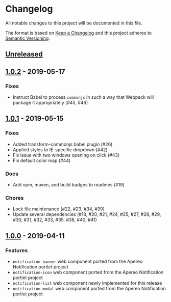 # Changelog

All notable changes to this project will be documented in this file.

The format is based on [Keep a Changelog](http://keepachangelog.com/en/1.0.0/)
and this project adheres to [Semantic Versioning](http://semver.org/spec/v2.0.0.html).

## [Unreleased][]

## [1.0.2][] - 2019-05-17

### Fixes

-   Instruct Babel to process `commonjs` in such a way that Webpack will package it appropriately (#45, #46)

## [1.0.1][] - 2019-05-15

### Fixes

-   Added transform-commonjs babel plugin (#26)
-   Applied styles to IE-specific dropdown (#42)
-   Fix issue with two windows opening on click (#43)
-   Fix default color map (#44)

### Docs

-   Add npm, maven, and build badges to readmes (#19)

### Chores

-   Lock file maintenance (#22, #23, #34, #39)
-   Update several dependencies (#18, #20, #21, #24, #25, #27, #28, #29, #30, #31, #32, #33, #35, #38, #40, #41)

## [1.0.0][] - 2019-04-11

### Features

-   `notification-banner` web component ported from the Apereo Notification portlet project
-   `notification-icon` web component ported from the Apereo Notification portlet project
-   `notification-list` web component newly implemented for this release
-   `notification-modal` web component ported from the Apereo Notification portlet project

[unreleased]: https://github.com/uPortal-contrib/notification-web-components/compare/v1.0.2...HEAD
[1.0.2]: https://github.com/uPortal-contrib/notification-web-components/compare/v1.0.1...v1.0.2
[1.0.1]: https://github.com/uPortal-contrib/notification-web-components/compare/v1.0.0...v1.0.1
[1.0.0]: https://github.com/uPortal-contrib/notification-web-components/compare/8e68938ac614423ace91d01e6402e2daa6071100...v1.0.0
